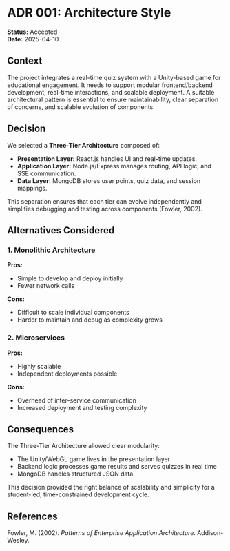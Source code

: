 # ADR 001: Architecture Style

**Status:** Accepted  
**Date:** 2025-04-10

## Context
The project integrates a real-time quiz system with a Unity-based game for educational engagement. It needs to support modular frontend/backend development, real-time interactions, and scalable deployment. A suitable architectural pattern is essential to ensure maintainability, clear separation of concerns, and scalable evolution of components.

## Decision
We selected a **Three-Tier Architecture** composed of:

- **Presentation Layer:** React.js handles UI and real-time updates.
- **Application Layer:** Node.js/Express manages routing, API logic, and SSE communication.
- **Data Layer:** MongoDB stores user points, quiz data, and session mappings.

This separation ensures that each tier can evolve independently and simplifies debugging and testing across components (Fowler, 2002).

## Alternatives Considered

### 1. Monolithic Architecture
**Pros:**
- Simple to develop and deploy initially
- Fewer network calls

**Cons:**
- Difficult to scale individual components
- Harder to maintain and debug as complexity grows

### 2. Microservices
**Pros:**
- Highly scalable
- Independent deployments possible

**Cons:**
- Overhead of inter-service communication
- Increased deployment and testing complexity

## Consequences
The Three-Tier Architecture allowed clear modularity:
- The Unity/WebGL game lives in the presentation layer
- Backend logic processes game results and serves quizzes in real time
- MongoDB handles structured JSON data

This decision provided the right balance of scalability and simplicity for a student-led, time-constrained development cycle.

## References
Fowler, M. (2002). *Patterns of Enterprise Application Architecture*. Addison-Wesley.
